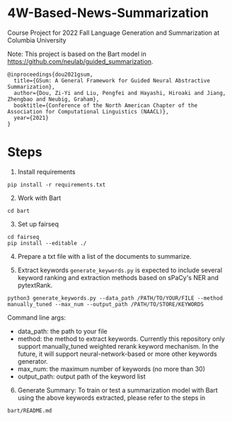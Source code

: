 # 4W-Based-News-Summarization
Course Project for 2022 Fall Language Generation and Summarization at Columbia University

Note: This project is based on the Bart model in https://github.com/neulab/guided_summarization.

```
@inproceedings{dou2021gsum,
  title={GSum: A General Framework for Guided Neural Abstractive Summarization},
  author={Dou, Zi-Yi and Liu, Pengfei and Hayashi, Hiroaki and Jiang, Zhengbao and Neubig, Graham},
  booktitle={Conference of the North American Chapter of the Association for Computational Linguistics (NAACL)},
  year={2021}
}
```

# Steps #
1. Install requirements
```
pip install -r requirements.txt
```
2. Work with Bart
```
cd bart
```

3. Set up fairseq
```
cd fairseq
pip install --editable ./
```

4. Prepare a txt file with a list of the documents to summarize.

5. Extract keywords
`generate_keywords.py` is expected to include several keyword ranking and extraction methods based on sPaCy's NER and pytextRank.

```
python3 generate_keywords.py --data_path /PATH/TO/YOUR/FILE --method manually_tuned --max_num --output_path /PATH/TO/STORE/KEYWORDS
```

Command line args:  
* data_path: the path to your file
* method: the method to extract keywords. Currently this repository only support manually_tuned weighted rerank keyword mechanism. In the future, it will support neural-network-based or more other keywords generator.
* max_num: the maximum number of keywords (no more than 30)
* output_path: output path of the keyword list

6. Generate Summary: To train or test a summarization model with Bart using the above keywords extracted, please refer to the steps in 
```
bart/README.md
```


